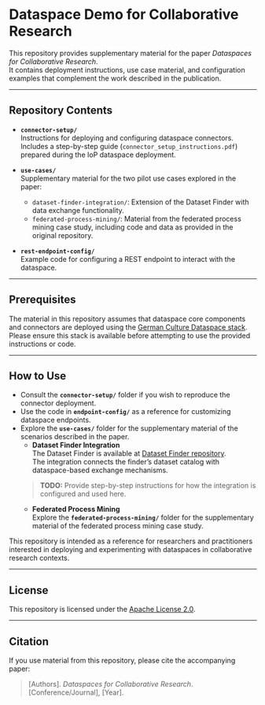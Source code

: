 # Dataspace Demo for Collaborative Research

This repository provides supplementary material for the paper *Dataspaces for Collaborative Research*.  
It contains deployment instructions, use case material, and configuration examples that complement the work described in the publication.

---

## Repository Contents

- **`connector-setup/`**  
  Instructions for deploying and configuring dataspace connectors.  
  Includes a step-by-step guide (`connector_setup_instructions.pdf`) prepared during the IoP dataspace deployment.

- **`use-cases/`**  
  Supplementary material for the two pilot use cases explored in the paper:  
  - `dataset-finder-integration/`: Extension of the Dataset Finder with data exchange functionality.  
  - `federated-process-mining/`: Material from the federated process mining case study, including code and data as provided in the original repository.

- **`rest-endpoint-config/`**  
  Example code for configuring a REST endpoint to interact with the dataspace.

---

## Prerequisites

The material in this repository assumes that dataspace core components and connectors are deployed using the [German Culture Dataspace stack](https://github.com/Fraunhofer-FIT-DSAI/drkultur-edc).  
Please ensure this stack is available before attempting to use the provided instructions or code.

---

## How to Use

- Consult the **`connector-setup/`** folder if you wish to reproduce the connector deployment.
- Use the code in **`endpoint-config/`** as a reference for customizing dataspace endpoints.
- Explore the **`use-cases/`** folder for the supplementary material of the scenarios described in the paper.
  - **Dataset Finder Integration**  
  The Dataset Finder is available at [Dataset Finder repository](https://github.com/.../dataset-finder).  
  The integration connects the finder’s dataset catalog with dataspace-based exchange mechanisms.
  > **TODO:** Provide step-by-step instructions for how the integration is configured and used here.
  - **Federated Process Mining**  
  Explore the **`federated-process-mining/`** folder for the supplementary material of the federated process mining case study.  


This repository is intended as a reference for researchers and practitioners interested in deploying and experimenting with dataspaces in collaborative research contexts.

---

## License

This repository is licensed under the [Apache License 2.0](LICENSE).

---

## Citation

If you use material from this repository, please cite the accompanying paper:

> [Authors]. *Dataspaces for Collaborative Research*. [Conference/Journal], [Year].

